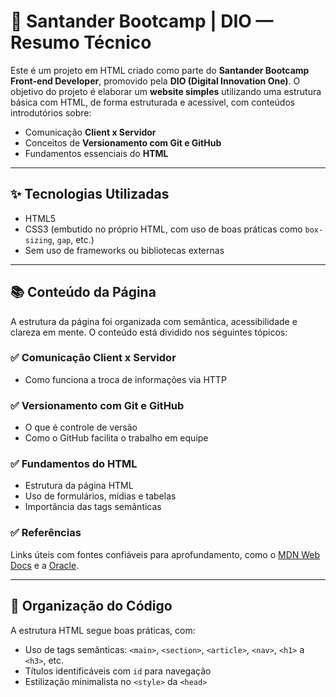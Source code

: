 # 🧠 Santander Bootcamp | DIO — Resumo Técnico

Este é um projeto em HTML criado como parte do **Santander Bootcamp Front-end Developer**, promovido pela **DIO (Digital Innovation One)**. O objetivo do projeto é elaborar um **website simples** utilizando uma estrutura básica com HTML, de forma estruturada e acessível, com conteúdos introdutórios sobre:

- Comunicação **Client x Servidor**
- Conceitos de **Versionamento com Git e GitHub**
- Fundamentos essenciais do **HTML**

---

## ✨ Tecnologias Utilizadas

- HTML5
- CSS3 (embutido no próprio HTML, com uso de boas práticas como `box-sizing`, `gap`, etc.)
- Sem uso de frameworks ou bibliotecas externas

---

## 📚 Conteúdo da Página

A estrutura da página foi organizada com semântica, acessibilidade e clareza em mente. O conteúdo está dividido nos seguintes tópicos:

### ✅ Comunicação Client x Servidor
- Como funciona a troca de informações via HTTP

### ✅ Versionamento com Git e GitHub
- O que é controle de versão
- Como o GitHub facilita o trabalho em equipe

### ✅ Fundamentos do HTML
- Estrutura da página HTML
- Uso de formulários, mídias e tabelas
- Importância das tags semânticas

### ✅ Referências
Links úteis com fontes confiáveis para aprofundamento, como o [MDN Web Docs](https://developer.mozilla.org/pt-BR/) e a [Oracle](https://www.oracle.com/).

---

## 🧩 Organização do Código

A estrutura HTML segue boas práticas, com:
- Uso de tags semânticas: `<main>`, `<section>`, `<article>`, `<nav>`, `<h1>` a `<h3>`, etc.
- Títulos identificáveis com `id` para navegação
- Estilização minimalista no `<style>` da `<head>`
